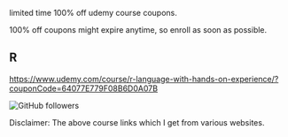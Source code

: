 

limited time 100% off udemy course coupons.

100% off coupons might expire anytime, so enroll as soon as possible.

R
--------------
https://www.udemy.com/course/r-language-with-hands-on-experience/?couponCode=64077E779F08B6D0A07B


<img alt="GitHub followers" src="https://img.shields.io/github/followers/josepraveen?style=social">


Disclaimer: The above course links which I get from various websites. 







